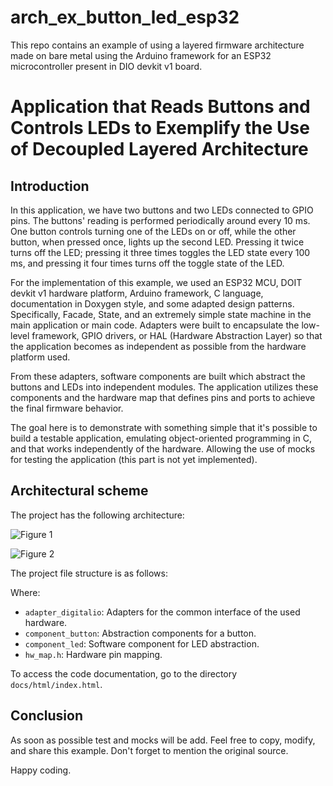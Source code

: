 # arch_ex_button_led_esp32
This repo contains an example of using a layered firmware architecture made on bare metal using the Arduino framework for an ESP32 microcontroller present in DIO devkit v1 board.

# Application that Reads Buttons and Controls LEDs to Exemplify the Use of Decoupled Layered Architecture

## Introduction
In this application, we have two buttons and two LEDs connected to GPIO pins. The buttons' reading is performed periodically around every 10 ms. One button controls turning one of the LEDs on or off, while the other button, when pressed once, lights up the second LED. Pressing it twice turns off the LED; pressing it three times toggles the LED state every 100 ms, and pressing it four times turns off the toggle state of the LED.

For the implementation of this example, we used an ESP32 MCU, DOIT devkit v1 hardware platform, Arduino framework, C language, documentation in Doxygen style, and some adapted design patterns. Specifically, Facade, State, and an extremely simple state machine in the main application or main code. Adapters were built to encapsulate the low-level framework, GPIO drivers, or HAL (Hardware Abstraction Layer) so that the application becomes as independent as possible from the hardware platform used.

From these adapters, software components are built which abstract the buttons and LEDs into independent modules. The application utilizes these components and the hardware map that defines pins and ports to achieve the final firmware behavior.

The goal here is to demonstrate with something simple that it's possible to build a testable application, emulating object-oriented programming in C, and that works independently of the hardware. Allowing the use of mocks for testing the application (this part is not yet implemented).

## Architectural scheme 
The project has the following architecture:

![Figure 1](docs/figs/layersFig.png)

![Figure 2](path/to/figure2.png)

The project file structure is as follows:


Where:

- `adapter_digitalio`: Adapters for the common interface of the used hardware.
- `component_button`: Abstraction components for a button.
- `component_led`: Software component for LED abstraction.
- `hw_map.h`: Hardware pin mapping.

To access the code documentation, go to the directory `docs/html/index.html`.

## Conclusion
As soon as possible test and mocks will be add.
Feel free to copy, modify, and share this example. Don't forget to mention the original source.

Happy coding.

